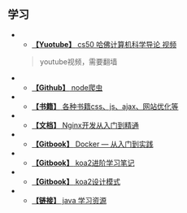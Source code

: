 ## 学习

- * [**【Yuotube】** cs50 哈佛计算机科学导论 视频](https://www.youtube.com/channel/UCcabW7890RKJzL968QWEykA)
  > youtube视频，需要翻墙

- * [**【Github】** node爬虫](https://github.com/HerryLo/JavascriptCode/tree/master/node_reptile)

- * [**【书籍】** 各种书籍css、js、ajax、网站优化等](http://www.linqing07.com/book.html)

- * [**【文档】** Nginx开发从入门到精通](http://tengine.taobao.org/book/index.html)

- * [**【Gitbook】** Docker — 从入门到实践](https://yeasy.gitbooks.io/docker_practice/content/)

- * [**【Gitbook】** koa2进阶学习笔记](https://chenshenhai.github.io/koa2-note/)

- * [**【Gitbook】** koa2设计模式](https://chenshenhai.github.io/koajs-design-note/)

- * [**【链接】** java 学习资源](https://howtodoinjava.com/)

